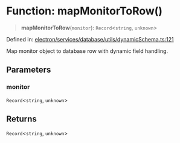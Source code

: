 # Function: mapMonitorToRow()

> **mapMonitorToRow**(`monitor`): `Record`\<`string`, `unknown`\>

Defined in: [electron/services/database/utils/dynamicSchema.ts:121](https://github.com/Nick2bad4u/Uptime-Watcher/blob/3cce0c3b352c8390536ca3c7399ece50a05faf18/electron/services/database/utils/dynamicSchema.ts#L121)

Map monitor object to database row with dynamic field handling.

## Parameters

### monitor

`Record`\<`string`, `unknown`\>

## Returns

`Record`\<`string`, `unknown`\>
